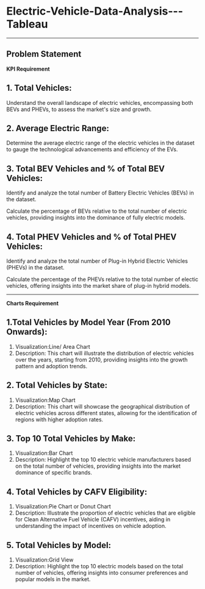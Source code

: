 # Electric-Vehicle-Data-Analysis---Tableau

----
## Problem Statement

 **KPI Requirement**

## 1. Total Vehicles:
Understand the overall landscape of electric vehicles, encompassing both BEVs and PHEVs, to assess the market's size and growth.

## 2. Average Electric Range:
Determine the average electric range of the electric vehicles in the dataset to gauge the technological advancements and efficiency of the EVs.

## 3. Total BEV Vehicles and % of Total BEV Vehicles:

Identify and analyze the total number of Battery Electric Vehicles (BEVs) in the dataset.

Calculate the percentage of BEVs relative to the total number of electric vehicles, providing insights into the dominance of fully electric models.

## 4. Total PHEV Vehicles and % of Total PHEV Vehicles:

Identify and analyze the total number of Plug-in Hybrid Electric Vehicles (PHEVs) in the dataset.

Calculate the percentage of the PHEVs relative to the total number of electic vehicles, offering insights into the market share of plug-in hybrid models.

---
**Charts Requirement**
## 1.Total Vehicles by Model Year (From 2010 Onwards):
1. Visualization:Line/ Area Chart
2. Description: This chart will illustrate the distribution of electric vehicles over the years, starting from 2010, providing insights into the growth pattern and adoption trends.

## 2. Total Vehicles by State:
1. Visualization:Map Chart
2. Description: This chart will showcase the geographical distribution of electric vehicles across different states, allowing for the identification of regions with higher adoption rates.

## 3. Top 10 Total Vehicles by Make:
1. Visualization:Bar Chart
2. Description: Highlight the top 10 electric vehicle manufacturers based on the total number of vehicles, providing insights into the market dominance of specific brands.

## 4. Total Vehicles by CAFV Eligibility:
1. Visualization:Pie Chart or Donut Chart
2. Description: Illustrate the proportion of electric vehicles that are eligible for Clean Alternative Fuel Vehicle (CAFV) incentives, aiding in understanding the impact of incentives on vehicle adoption.

## 5. Total Vehicles by Model:
1. Visualization:Grid View
2. Description: Highlight the top 10 electric models based on the total number of vehicles, offering insights into consumer preferences and popular models in the market.

